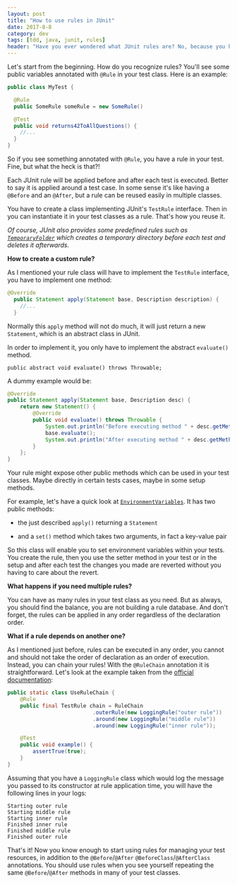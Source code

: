 ```yaml
---
layout: post
title: "How to use rules in JUnit"
date: 2017-8-8
category: dev
tags: [tdd, java, junit, rules]
header: "Have you ever wondered what JUnit rules are? No, because you have never heard about them? If you answered \"yes\" to any of these two question, you're just like I was. Let's explore rules together, they are not so complex after all."
---
```


Let's start from the beginning. How do you recognize rules? You'll see some public variables annotated with `@Rule` in your test class. Here is an example:

```java
public class MyTest {

  @Rule
  public SomeRule someRule = new SomeRule()

  @Test
  public void returns42ToAllQuestions() {
    //...
  }
}
```

So if you see something annotated with `@Rule`, you have a rule in your test. Fine, but what the heck is that?!

Each JUnit rule will be applied before and after each test is executed. Better to say it is applied around a test case. In some sense it's like having a `@Before` and an `@After`, but a rule can be reused easily in multiple classes. 

You have to create a class implementing JUnit's `TestRule` interface. Then in you can instantiate it in your test classes as a rule. That's how you reuse it.

_Of course, JUnit also provides some predefined rules such as [`TemporaryFolder`](http://junit.org/junit4/javadoc/4.12/org/junit/rules/TemporaryFolder.html) which creates a temporary directory before each test and deletes it afterwards._

__How to create a custom rule?__

As I mentioned your rule class will have to implement the `TestRule` interface, you have to implement one method:

```java
@Override
  public Statement apply(Statement base, Description description) {
    //...
  }
```

Normally this `apply` method will not do much, it will just return a new `Statement`, which is an abstract class in JUnit. 

In order to implement it, you only have to implement the abstract `evaluate()` method.

```
public abstract void evaluate() throws Throwable;
```

A dummy example would be:

```java
@Override
public Statement apply(Statement base, Description desc) {
    return new Statement() {
        @Override
        public void evaluate() throws Throwable {
            System.out.println("Before executing method " + desc.getMethodName());
            base.evaluate();
            System.out.println("After executing method " + desc.getMethodName());
        }
    };
}
```

Your rule might expose other public methods which can be used in your test classes. Maybe directly in certain tests cases, maybe in some setup methods.

For example, let's have a quick look at [`EnvironmentVariables`](https://stefanbirkner.github.io/system-rules/apidocs/org/junit/contrib/java/lang/system/EnvironmentVariables.html). It has two public methods:

* the just described `apply()` returning a `Statement`

* and a `set()` method which takes two arguments, in fact a key-value pair

So this class will enable you to set environment variables within your tests. You create the rule, then you use the setter method in your test or in the setup and after each test the changes you made are reverted without you having to care about the revert.

__What happens if you need multiple rules?__

You can have as many rules in your test class as you need. But as always, you should find the balance, you are not building a rule database. And don't forget, the rules can be applied in any order regardless of the declaration order.

__What if a rule depends on another one?__

As I mentioned just before, rules can be executed in any order, you cannot and should not take the order of declaration as an order of execution. Instead, you can chain your rules! With the `@RuleChain` annotation it is straightforward. Let's look at the example taken from the [official documentation](http://junit.org/junit4/javadoc/4.12/org/junit/rules/RuleChain.html):


```java
public static class UseRuleChain {
    @Rule
    public final TestRule chain = RuleChain
                           .outerRule(new LoggingRule("outer rule"))
                           .around(new LoggingRule("middle rule"))
                           .around(new LoggingRule("inner rule"));

    @Test
    public void example() {
        assertTrue(true);
    }
}
```

Assuming that you have a `LoggingRule` class which would log the message you passed to its constructor at rule application time, you will have the following lines in your logs:

```
Starting outer rule
Starting middle rule
Starting inner rule
Finished inner rule
Finished middle rule
Finished outer rule
```

That's it! Now you know enough to start using rules for managing your test resources, in addition to the `@Before`/`@After` `@BeforeClass`/`@AfterClass` annotations.
You should use rules when you see yourself repeating the same `@Before`/`@After` methods in many of your test classes.
